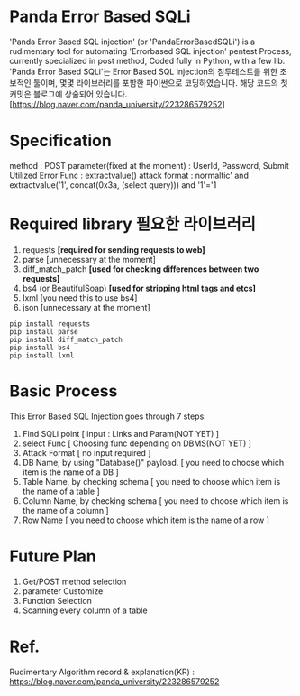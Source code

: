 # Panda Error Based SQLi 

'Panda Error Based SQL injection' (or 'PandaErrorBasedSQLi') is a rudimentary tool for automating 'Errorbased SQL injection' pentest Process, currently specialized in post method, Coded fully in Python, with a few lib.
'Panda Error Based SQLi'는 Error Based SQL injection의 침투테스트를 위한 초보적인 툴이며, 몇몇 라이브러리를 포함한 파이썬으로 코딩하였습니다.
해당 코드의 첫 커밋은 블로그에 상술되어 있습니다. [https://blog.naver.com/panda_university/223286579252]

# Specification
method : POST
parameter(fixed at the moment) : UserId, Password, Submit
Utilized Error Func : extractvalue()
attack format : normaltic' and extractvalue('1', concat(0x3a, (select query))) and '1'='1


# Required library 필요한 라이브러리
1. requests                **[required for sending requests to web]**
2. parse                   [unnecessary at the moment]
3. diff_match_patch        **[used for checking differences between two requests]**
4. bs4 (or BeautifulSoap)  **[used for stripping html tags and etcs]**
5. lxml                    [you need this to use bs4]
6. json                    [unnecessary at the moment]

~~~
pip install requests
pip install parse
pip install diff_match_patch
pip install bs4
pip install lxml
~~~

# Basic Process
This Error Based SQL Injection goes through 7 steps.
1. Find SQLi point [ input : Links and Param(NOT YET) ]
2. select Func [ Choosing func depending on DBMS(NOT YET) ]
3. Attack Format [ no input required ]
4. DB Name, by using "Database()" payload. [ you need to choose which item is the name of a DB ]
5. Table Name, by checking schema [ you need to choose which item is the name of a table ]
6. Column Name, by checking schema [ you need to choose which item is the name of a column ]
7. Row Name [ you need to choose which item is the name of a row ]

# Future Plan
1. Get/POST method selection
2. parameter Customize
3. Function Selection
4. Scanning every column of a table

# Ref.
Rudimentary Algorithm record & explanation(KR) : https://blog.naver.com/panda_university/223286579252
